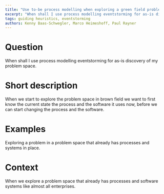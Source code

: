 ```yaml
---
title: "Use to-be process modelling when exploring a green field problem space"
excerpt: "When shall I use process modelling eventstorming for as-is discovery of my problem space."
tags: guiding heuristics, eventstorming
authors: Kenny Baas-Schwegler, Marco Heimeshoff, Paul Rayner
---
```

# Question

When shall I use process modelling eventstorming for as-is discovery of my problem space.

# Short description

When we start to explore the problem space in brown field we want to first know the current state the process and the software it uses now, 
before we can start changing the process and the software.

# Examples

Exploring a problem in a problem space that already has processes and systems in place.

# Context

When we explore a problem space that already has processes and software systems like almost all enterprises.